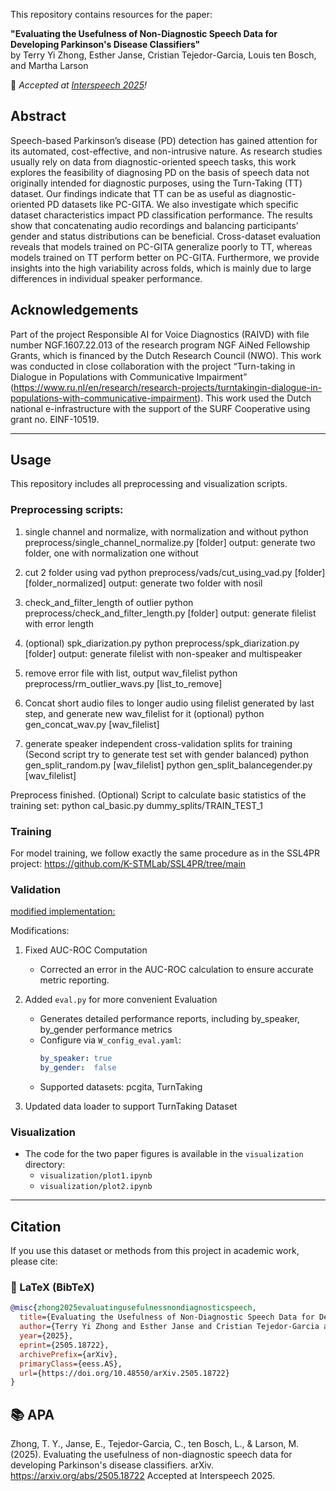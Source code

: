 This repository contains resources for the paper:
 
**"Evaluating the Usefulness of Non-Diagnostic Speech Data for Developing Parkinson's Disease Classifiers"**  
by Terry Yi Zhong, Esther Janse, Cristian Tejedor-Garcia, Louis ten Bosch, and Martha Larson
 
📣 _Accepted at [Interspeech 2025](https://www.interspeech2025.org)!_

## Abstract

Speech-based Parkinson’s disease (PD) detection has gained attention for its automated, cost-effective, and non-intrusive nature. As research studies usually rely on data from diagnostic-oriented speech tasks, this work explores the feasibility of diagnosing PD on the basis of speech data not originally intended for diagnostic purposes, using the Turn-Taking (TT) dataset. Our findings indicate that TT can be as useful as diagnostic-oriented PD datasets like PC-GITA. We also investigate which specific dataset characteristics impact PD classification performance. The results show that concatenating audio recordings and balancing participants’ gender and status distributions can be beneficial. Cross-dataset evaluation reveals that models trained on PC-GITA generalize poorly to TT, whereas models trained on TT perform better on PC-GITA. Furthermore, we provide insights into the high variability across folds, which is mainly due to large differences in individual speaker performance.

## Acknowledgements

Part of the project Responsible AI for Voice Diagnostics (RAIVD) with file number NGF.1607.22.013 of the research program NGF AiNed Fellowship Grants, which is financed by the Dutch Research Council (NWO). This work was conducted in close collaboration with the project “Turn-taking in Dialogue in Populations with Communicative Impairment” (https://www.ru.nl/en/research/research-projects/turntakingin-dialogue-in-populations-with-communicative-impairment). This work used the Dutch national e-infrastructure with the support of the SURF Cooperative using grant no. EINF-10519.

---

## Usage

This repository includes all preprocessing and visualization scripts.


### Preprocessing scripts:

1. single channel and normalize, with normalization and without
    python preprocess/single_channel_normalize.py [folder]
    output: generate two folder, one with normalization one without

2. cut 2 folder using vad
    python preprocess/vads/cut_using_vad.py [folder] [folder_normalized]
    output: generate two folder with nosil

3. check_and_filter_length of outlier
    python preprocess/check_and_filter_length.py [folder]
    output: generate filelist with error length

4. (optional) spk_diarization.py
    python preprocess/spk_diarization.py [folder]
    output: generate filelist with non-speaker and multispeaker

5. remove error file with list, output wav_filelist
    python preprocess/rm_outlier_wavs.py [list_to_remove]


6. Concat short audio files to longer audio using filelist generated by last step, and generate new wav_filelist for it (optional)
    python gen_concat_wav.py [wav_filelist]

7. generate speaker independent cross-validation splits for training (Second script try to generate test set with gender balanced)
    python gen_split_random.py [wav_filelist]
    python gen_split_balancegender.py [wav_filelist]


Preprocess finished.
(Optional) Script to calculate basic statistics of the training set:
    python cal_basic.py dummy_splits/TRAIN_TEST_1


### Training

For model training, we follow exactly the same procedure as in the SSL4PR project: https://github.com/K-STMLab/SSL4PR/tree/main



### Validation 

[modified implementation:](https://github.com/terryyizhongru/SSL4PR)

Modifications:
1. Fixed AUC-ROC Computation 
   - Corrected an error in the AUC-ROC calculation to ensure accurate metric reporting.

2. Added `eval.py` for more convenient Evaluation
   - Generates detailed performance reports, including by_speaker, by_gender performance metrics
   - Configure via `W_config_eval.yaml`:
     ```yaml
     by_speaker: true  
     by_gender:  false  
     ```
   - Supported datasets: pcgita, TurnTaking

3.  Updated data loader to support TurnTaking Dataset  


### Visualization

- The code for the two paper figures is available in the `visualization` directory:  
    - `visualization/plot1.ipynb`  
    - `visualization/plot2.ipynb`

---

## Citation
 
If you use this dataset or methods from this project in academic work, please cite:
 
### 📄 LaTeX (BibTeX)
```bibtex
@misc{zhong2025evaluatingusefulnessnondiagnosticspeech,
  title={Evaluating the Usefulness of Non-Diagnostic Speech Data for Developing Parkinson's Disease Classifiers}, 
  author={Terry Yi Zhong and Esther Janse and Cristian Tejedor-Garcia and Louis ten Bosch and Martha Larson},
  year={2025},
  eprint={2505.18722},
  archivePrefix={arXiv},
  primaryClass={eess.AS},
  url={https://doi.org/10.48550/arXiv.2505.18722}
}
```

## 📚 APA
Zhong, T. Y., Janse, E., Tejedor-Garcia, C., ten Bosch, L., & Larson, M. (2025). Evaluating the usefulness of non-diagnostic speech data for developing Parkinson's disease classifiers. arXiv. https://arxiv.org/abs/2505.18722
Accepted at Interspeech 2025.
 
 
